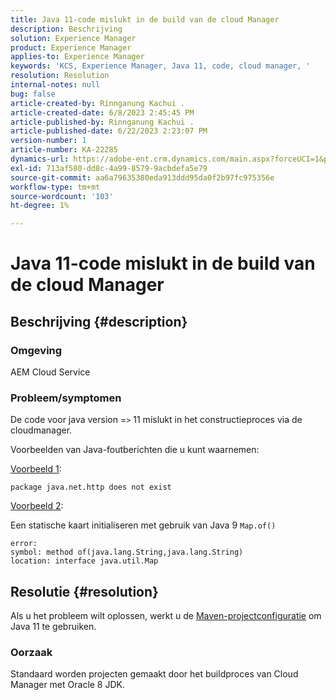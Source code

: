 ```yaml
---
title: Java 11-code mislukt in de build van de cloud Manager
description: Beschrijving
solution: Experience Manager
product: Experience Manager
applies-to: Experience Manager
keywords: 'KCS, Experience Manager, Java 11, code, cloud manager, '
resolution: Resolution
internal-notes: null
bug: false
article-created-by: Rinnganung Kachui .
article-created-date: 6/8/2023 2:45:45 PM
article-published-by: Rinnganung Kachui .
article-published-date: 6/22/2023 2:23:07 PM
version-number: 1
article-number: KA-22285
dynamics-url: https://adobe-ent.crm.dynamics.com/main.aspx?forceUCI=1&pagetype=entityrecord&etn=knowledgearticle&id=6f0f6424-0b06-ee11-8f6e-6045bd006793
exl-id: 713af580-dd8c-4a99-8579-9acbdefa5e79
source-git-commit: aa6a79635380eda913ddd95da0f2b97fc975356e
workflow-type: tm+mt
source-wordcount: '103'
ht-degree: 1%

---
```


# Java 11-code mislukt in de build van de cloud Manager

## Beschrijving {#description}


### <b>Omgeving</b>

AEM Cloud Service

### <b>Probleem/symptomen</b>

De code voor java version =`>`  11 mislukt in het constructieproces via de cloudmanager.

Voorbeelden van Java-foutberichten die u kunt waarnemen:

<u>Voorbeeld 1</u>:


```
package java.net.http does not exist
```


<u>Voorbeeld 2</u>:

Een statische kaart initialiseren met gebruik van Java 9 `Map.of()`


```
error:
symbol: method of(java.lang.String,java.lang.String)
location: interface java.util.Map
```



## Resolutie {#resolution}


Als u het probleem wilt oplossen, werkt u de [Maven-projectconfiguratie](https://experienceleague.adobe.com/docs/experience-manager-cloud-manager/content/getting-started/project-creation/build-environment.html#maven-toolchains) om Java 11 te gebruiken.

### <b>Oorzaak</b>

Standaard worden projecten gemaakt door het buildproces van Cloud Manager met Oracle 8 JDK.

